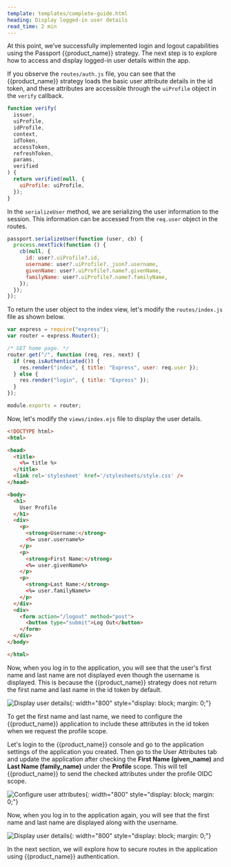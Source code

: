 ```yaml
---
template: templates/complete-guide.html
heading: Display logged-in user details
read_time: 2 min
---
```


At this point, we’ve successfully implemented login and logout capabilities using the Passport {{product_name}} strategy. The next step is to explore how to access and display logged-in user details within the app. 

If you observe the `routes/auth.js` file, you can see that the {{product_name}} strategy loads the basic user attribute details in the id token, and these attributes are accessible through the `uiProfile` object in the `verify` callback.

```javascript
function verify(
  issuer,
  uiProfile,
  idProfile,
  context,
  idToken,
  accessToken,
  refreshToken,
  params,
  verified
) {
  return verified(null, {
    uiProfile: uiProfile,
  });
}
```

In the `serializeUser` method, we are serializing the user information to the session. This information can be accessed from the `req.user` object in the routes.

```javascript
passport.serializeUser(function (user, cb) {
  process.nextTick(function () {
    cb(null, {
      id: user?.uiProfile?.id,
      username: user?.uiProfile?._json?.username,
      givenName: user?.uiProfile?.name?.givenName,
      familyName: user?.uiProfile?.name?.familyName,
    });
  });
});
```

To return the user object to the index view, let's modify the `routes/index.js` file as shown below.

```javascript hl_lines="7"
var express = require("express");
var router = express.Router();

/* GET home page. */
router.get("/", function (req, res, next) {
  if (req.isAuthenticated()) {
    res.render("index", { title: "Express", user: req.user });
  } else {
    res.render("login", { title: "Express" });
  }
});

module.exports = router;
```

Now, let's modify the `views/index.ejs` file to display the user details.

```html hl_lines="12-28"
<!DOCTYPE html>
<html>

<head>
  <title>
    <%= title %>
  </title>
  <link rel='stylesheet' href='/stylesheets/style.css' />
</head>

<body>
  <h1>
    User Profile
  </h1>
  <div>
    <p>
      <strong>Username:</strong>
      <%= user.username%>
    </p>
    <p>
      <strong>First Name:</strong>
      <%= user.givenName%>
    </p>
    <p>
      <strong>Last Name:</strong>
      <%= user.familyName%>
    </p>
  </div>
  <div>
    <form action="/logout" method="post">
      <button type="submit">Log Out</button>
    </form>
  </div>
</body>

</html>
```

Now, when you log in to the application, you will see that the user's first name and last name are not displayed even though the username is displayed. This is because the {{product_name}} strategy does not return the first name and last name in the id token by default. 

![Display user details]({{base_path}}/complete-guides/nodejs/assets/img/image12.png){: width="800" style="display: block; margin: 0;"}

To get the first name and last name, we need to configure the {{product_name}} application to include these attributes in the id token when we request the profile scope.

Let's login to the {{product_name}} console and go to the application settings of the application you created. Then go to the User Attributes tab and update the application after checking the **First Name (given_name)** and **Last Name (family_name)** under the **Profile** scope. This will tell {{product_name}} to send the checked attributes under the profile OIDC scope.

![Configure user attributes]({{base_path}}/complete-guides/nodejs/assets/img/image13.png){: width="800" style="display: block; margin: 0;"}

Now, when you log in to the application again, you will see that the first name and last name are displayed along with the username.

![Display user details]({{base_path}}/complete-guides/nodejs/assets/img/image14.png){: width="800" style="display: block; margin: 0;"}

In the next section, we will explore how to secure routes in the application using {{product_name}} authentication.
